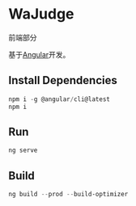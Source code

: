 # WaJudge

前端部分

基于[Angular](https://angular.io/)开发。

## Install Dependencies

```powershell
npm i -g @angular/cli@latest
npm i
```

## Run

```powershell
ng serve
```

## Build

```powershell
ng build --prod --build-optimizer
```